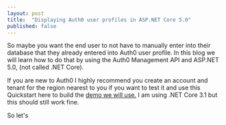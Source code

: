 ```yaml
---
layout: post
title:  "Displaying Auth0 user profiles in ASP.NET Core 5.0"
published: false
---
```


So maybe you want the end user to not have to manually enter into their database that they already entered into Auth0 user profile. In this blog we will learn how to do that by using the Auth0 Management API and ASP.NET 5.0, (not called .NET Core).

If you are new to Auth0 I highly recommend you create an account and tenant for the region nearest to you if you want to test it and use this Quickstart here to build the [demo we will use.](https://auth0.com/docs/quickstart/webapp/aspnet-core-3/03-authorization) I am using .NET Core 3.1 but this should still work fine.

So let's 